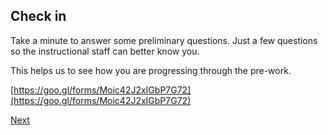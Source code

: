 ## Check in

Take a minute to answer some preliminary questions. Just a few questions so the instructional staff can better know you.

This helps us to see how you are progressing through the pre-work.

[https://goo.gl/forms/Moic42J2xIGbP7G72](https://goo.gl/forms/Moic42J2xIGbP7G72)


[Next](./09-prework)
